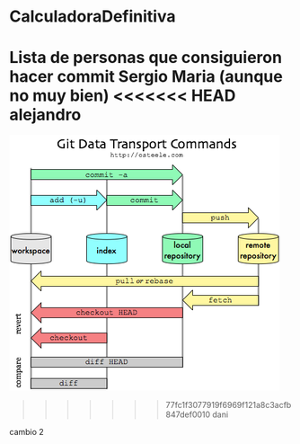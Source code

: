 # CalculadoraDefinitiva

Lista de personas que consiguieron hacer commit
Sergio
Maria (aunque no muy bien)
<<<<<<< HEAD
alejandro
=======

![alt text](https://github.com/spysoul/CalculadoraDefinitiva/blob/master/git.png?raw=true)
>>>>>>> 77fc1f3077919f6969f121a8c3acfb847def0010
dani

cambio 2